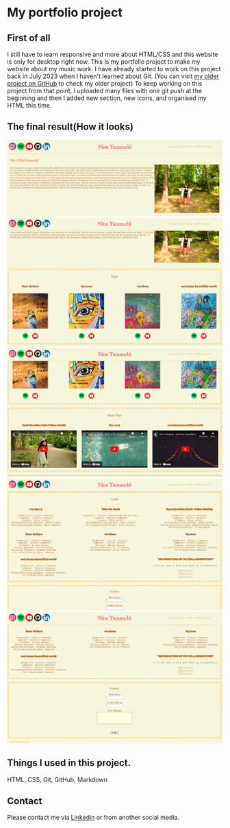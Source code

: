 # My portfolio project

## First of all

I still have to learn responsive and more about HTML/CSS and this website is only for desktop right now.
This is my portfolio project to make my website about my music work.
I have already started to work on this project back in July 2023 when I haven't learned about Git.
(You can visit [my older project on GitHub](https://github.com/chizuru-nina-yamauchi/9-Final-Project) to check my older project)
To keep working on this project from that point, I uploaded many files with one git push at the beginning and then I added new section, new icons, and organised my HTML this time.



## The final result(How it looks)


![The first screenshot of my website](./Final-Work_Screenshot/portfolio1.png)
![The second screenshot of my website](./Final-Work_Screenshot/portfolio2.png)
![The third screenshot of my website](./Final-Work_Screenshot/portfolio3.png)
![The fourth screenshot of my website](./Final-Work_Screenshot/portfolio4.png)
![The fifth screenshot of my website](./Final-Work_Screenshot/portfolio5.png)




## Things I used in this project.
HTML, CSS, Git, GitHub, Markdown

## Contact
Please contact me via [Linkedin](https://www.linkedin.com/in/chizuru-nina-yamauchi-3772b4116/) or from another social media.




